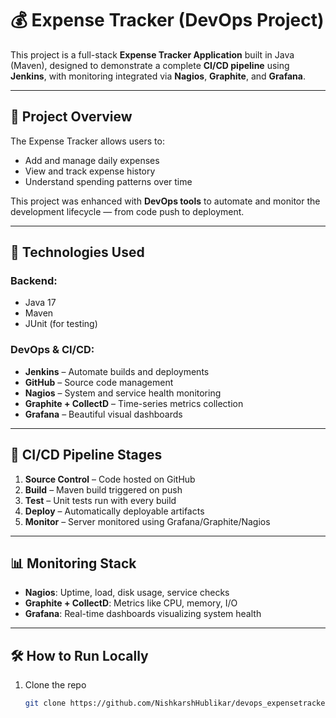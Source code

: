 # 💰 Expense Tracker (DevOps Project)

This project is a full-stack **Expense Tracker Application** built in Java (Maven), designed to demonstrate a complete **CI/CD pipeline** using **Jenkins**, with monitoring integrated via **Nagios**, **Graphite**, and **Grafana**.

---

## 📌 Project Overview

The Expense Tracker allows users to:
- Add and manage daily expenses
- View and track expense history
- Understand spending patterns over time

This project was enhanced with **DevOps tools** to automate and monitor the development lifecycle — from code push to deployment.

---

## 🔧 Technologies Used

### Backend:
- Java 17
- Maven
- JUnit (for testing)

### DevOps & CI/CD:
- **Jenkins** – Automate builds and deployments
- **GitHub** – Source code management
- **Nagios** – System and service health monitoring
- **Graphite + CollectD** – Time-series metrics collection
- **Grafana** – Beautiful visual dashboards

---

## 🚀 CI/CD Pipeline Stages

1. **Source Control** – Code hosted on GitHub  
2. **Build** – Maven build triggered on push  
3. **Test** – Unit tests run with every build  
4. **Deploy** – Automatically deployable artifacts  
5. **Monitor** – Server monitored using Grafana/Graphite/Nagios

---

## 📊 Monitoring Stack

- **Nagios**: Uptime, load, disk usage, service checks  
- **Graphite + CollectD**: Metrics like CPU, memory, I/O  
- **Grafana**: Real-time dashboards visualizing system health

---

## 🛠 How to Run Locally

1. Clone the repo  
   ```bash
   git clone https://github.com/NishkarshHublikar/devops_expensetracker.git
